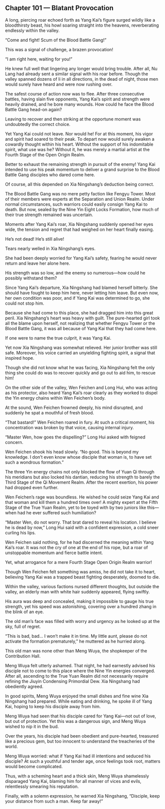 ## Chapter 101 — Blatant Provocation

A long, piercing roar echoed forth as Yang Kai’s figure surged wildly like a bloodthirsty beast, his howl soaring straight into the heavens, reverberating endlessly within the valley.

“Come and fight! Scum of the Blood Battle Gang!”

This was a signal of challenge, a brazen provocation!

“I am right here, waiting for you!”

He knew full well that lingering any longer would bring trouble. After all, Nu Lang had already sent a similar signal with his roar before. Though the valley spanned dozens of li in all directions, in the dead of night, those men would surely have heard and were now rushing over.

The safest course of action now was to flee. After three consecutive battles, having slain five opponents, Yang Kai’s spirit and strength were heavily drained, and he bore many wounds. How could he face the Blood Battle Gang head-on again?

Leaving to recover and then striking at the opportune moment was undoubtedly the correct choice.

Yet Yang Kai could not leave. Nor would he! For at this moment, his vigor and spirit had soared to their peak. To depart now would surely awaken a cowardly thought within his heart. Without the support of his indomitable spirit, what use was he? Without it, he was merely a martial artist at the Fourth Stage of the Open Origin Realm.

Better to exhaust the remaining strength in pursuit of the enemy! Yang Kai intended to use his peak momentum to deliver a grand surprise to the Blood Battle Gang disciples who dared come here.

Of course, all this depended on Xia Ningshang’s deduction being correct.

The Blood Battle Gang was no mere petty faction like Fengyu Tower. Most of their members were experts at the Separation and Union Realm. Under normal circumstances, such warriors could easily consign Yang Kai to death. But now, sealed by the Nine Yin Eight Locks Formation, how much of their true strength remained was uncertain.

Moments after Yang Kai’s roar, Xia Ningshang suddenly opened her eyes wide, the tension and regret that had weighed on her heart finally easing.

He’s not dead! He’s still alive!

Tears nearly welled in Xia Ningshang’s eyes.

She had been deeply worried for Yang Kai’s safety, fearing he would never return and leave her alone here.

His strength was so low, and the enemy so numerous—how could he possibly withstand them?

Since Yang Kai’s departure, Xia Ningshang had blamed herself bitterly. She should have fought to keep him here, never letting him leave. But even now, her own condition was poor, and if Yang Kai was determined to go, she could not stop him.

Because she had come to this place, she had dragged him into this great peril. Xia Ningshang’s heart was heavy with guilt. The pure-hearted girl took all the blame upon herself, not realizing that whether Fengyu Tower or the Blood Battle Gang, it was all because of Yang Kai that they had come here.

If one were to name the true culprit, it was Yang Kai.

Yet now Xia Ningshang was somewhat relieved. Her junior brother was still safe. Moreover, his voice carried an unyielding fighting spirit, a signal that inspired hope.

Though she did not know what he was facing, Xia Ningshang felt the only thing she could do was to recover quickly and go out to aid him, to rescue him!

On the other side of the valley, Wen Feichen and Long Hui, who was acting as his protector, also heard Yang Kai’s roar clearly as they worked to dispel the Yin energy chains within Wen Feichen’s body.

At the sound, Wen Feichen frowned deeply, his mind disrupted, and suddenly he spat a mouthful of fresh blood.

“That bastard!” Wen Feichen roared in fury. At such a critical moment, his concentration was broken by that voice, causing internal injury.

“Master Wen, how goes the dispelling?” Long Hui asked with feigned concern.

Wen Feichen shook his head slowly. “No good. This is beyond my knowledge. I don’t even know whose disciple that woman is, to have set such a wondrous formation.”

The three Yin energy chains not only blocked the flow of Yuan Qi through his meridians but also locked his dantian, reducing his strength to barely the Third Stage of the Qi Movement Realm. After the recent exertion, his power had dropped even further.

Wen Feichen’s rage was boundless. He wished he could seize Yang Kai and that woman and kill them a hundred times over! A mighty expert at the Fifth Stage of the True Yuan Realm, yet to be toyed with by two juniors like this—when had he ever suffered such humiliation?

“Master Wen, do not worry. That brat dared to reveal his location. I believe he is dead by now,” Long Hui said with a confident expression, a cold sneer curling his lips.

Wen Feichen said nothing, for he had discerned the meaning within Yang Kai’s roar. It was not the cry of one at the end of his rope, but a roar of unstoppable momentum and fierce battle intent.

Yet, what arrogance for a mere Fourth Stage Open Origin Realm warrior!

Though Wen Feichen felt something was amiss, he did not take it to heart, believing Yang Kai was a trapped beast fighting desperately, doomed to die.

Within the valley, various factions nursed different thoughts, but outside the valley, an elderly man with white hair suddenly appeared, flying swiftly.

His aura was deep and concealed, making it impossible to gauge his true strength, yet his speed was astonishing, covering over a hundred zhang in the blink of an eye.

The old man’s face was filled with worry and urgency as he looked up at the sky, full of regret.

“This is bad, bad… I won’t make it in time. My little aunt, please do not activate the formation prematurely,” he muttered as he hurried along.

This old man was none other than Meng Wuya, the shopkeeper of the Contribution Hall.

Meng Wuya felt utterly ashamed. That night, he had earnestly advised his disciple not to come to this place where the Nine Yin energies converged. After all, ascending to the True Yuan Realm did not necessarily require refining the Jiuyin Condensing Primordial Dew. Xia Ningshang had obediently agreed.

In good spirits, Meng Wuya enjoyed the small dishes and fine wine Xia Ningshang had prepared. While eating and drinking, he spoke ill of Yang Kai, hoping to keep his disciple away from him.

Meng Wuya had seen that his disciple cared for Yang Kai—not out of love, but out of protection. Yet this was a dangerous sign, and Meng Wuya wished to nip it in the bud.

Over the years, his disciple had been obedient and pure-hearted, treasured like a precious gem, but too innocent to understand the treacheries of the world.

Meng Wuya worried: what if Yang Kai had ill intentions and seduced his disciple? At such a youthful and tender age, once feelings took root, matters would become complicated.

Thus, with a scheming heart and a thick skin, Meng Wuya shamelessly disparaged Yang Kai, blaming him for all manner of vices and evils, relentlessly smearing his reputation.

Finally, with a solemn expression, he warned Xia Ningshang, “Disciple, keep your distance from such a man. Keep far away!”